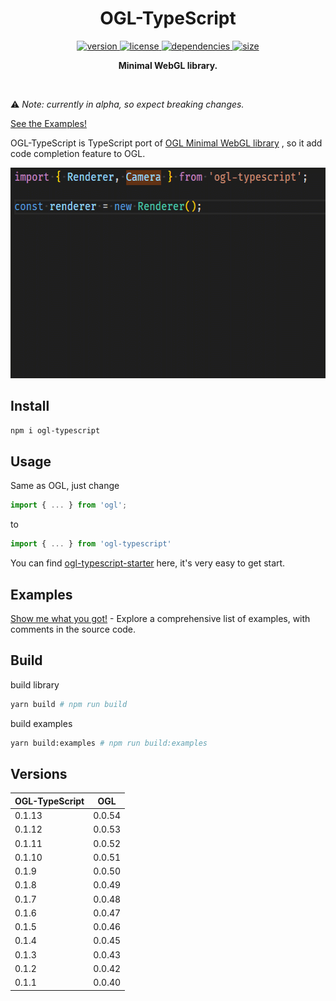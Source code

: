 <h1 align="center">OGL-TypeScript</h1>

<p align="center">
    <a href="https://npmjs.org/package/ogl-typescript">
        <img src="https://img.shields.io/npm/v/ogl-typescript.svg" alt="version" />
    </a>
    <a href="https://github.com/nshen/ogl-typescript/blob/master/LICENSE">
        <img src="https://img.shields.io/npm/l/ogl-typescript.svg" alt="license" />
    </a>
    <a href="https://david-dm.org/nshen/ogl-typescript">
        <img src="https://img.shields.io/david/nshen/ogl-typescript.svg" alt="dependencies" />
    </a>
    <a href="https://bundlephobia.com/result?p=ogl-typescript">
        <img src="https://badgen.net/bundlephobia/minzip/ogl-typescript" alt="size" />
    </a>
</p>

<p align="center"><b>Minimal WebGL library.</b></p>

<br />

⚠️ _Note: currently in alpha, so expect breaking changes._

[See the Examples!](https://nshen.github.io/ogl-typescript/examples)

OGL-TypeScript is TypeScript port of [OGL Minimal WebGL library](https://github.com/oframe/ogl) , so it add code completion feature to OGL.

<img src="./code-complete.gif"  width="577px" height="337px" />

## Install

```bash
npm i ogl-typescript
```

## Usage

Same as OGL, just change

```typescript
import { ... } from 'ogl';
```

to

```typescript
import { ... } from 'ogl-typescript'
```

You can find [ogl-typescript-starter](https://github.com/nshen/ogl-typescript-starter) here, it's very easy to get start.

## Examples

[Show me what you got!](https://nshen.github.io/ogl-typescript/examples) - Explore a comprehensive list of examples, with comments in the source code.

## Build

build library

```bash
yarn build # npm run build
```

build examples

```bash
yarn build:examples # npm run build:examples
```

## Versions

| OGL-TypeScript | OGL    |
| -------------- | ------ |
| 0.1.13         | 0.0.54 |
| 0.1.12         | 0.0.53 |
| 0.1.11         | 0.0.52 |
| 0.1.10         | 0.0.51 |
| 0.1.9          | 0.0.50 |
| 0.1.8          | 0.0.49 |
| 0.1.7          | 0.0.48 |
| 0.1.6          | 0.0.47 |
| 0.1.5          | 0.0.46 |
| 0.1.4          | 0.0.45 |
| 0.1.3          | 0.0.43 |
| 0.1.2          | 0.0.42 |
| 0.1.1          | 0.0.40 |
